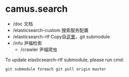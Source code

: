 camus.search
============

+ /doc	文档
+ /elasticsearch-custom	搜索服务配置
+ /elasticsearch-rtf	Copy自[这里](https://github.com/medcl/elasticsearch-rtf)，git submodule
+ /infu	尹福检索
	- /crawler	尹福爬虫


To update elasticsearch-rtf submodule, please run cmd:
```shell
git submodule foreach git pull origin master
```